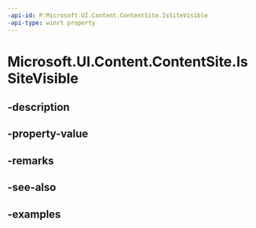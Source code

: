```yaml
---
-api-id: P:Microsoft.UI.Content.ContentSite.IsSiteVisible
-api-type: winrt property
---
```


# Microsoft.UI.Content.ContentSite.IsSiteVisible

<!--
public bool IsSiteVisible { get; set; }
-->


## -description

## -property-value

## -remarks

## -see-also

## -examples


